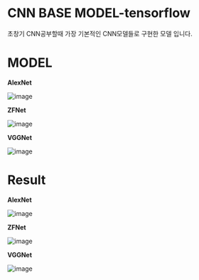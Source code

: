 # CNN BASE MODEL-tensorflow

초창기 CNN공부할때 가장 기본적인 CNN모델들로 구현한 모델 입니다.

# MODEL
**AlexNet**

![image](https://github.com/ycbkr123/CNN/assets/73626645/27e79d43-3991-4349-85b2-c30c2ff6dddb)

**ZFNet**

  ![image](https://github.com/ycbkr123/CNN/assets/73626645/bae2fcf9-b19a-4ffc-b469-7b65b370c6cb)
  
**VGGNet**

  ![image](https://github.com/ycbkr123/CNN/assets/73626645/ff467d12-2229-47dd-a446-5a3a7bc010a2)


# Result
**AlexNet**

  ![image](https://github.com/ycbkr123/CNN/assets/73626645/9e41cf0b-9494-484e-a874-cded36da00e3)
  
**ZFNet**

  ![image](https://github.com/ycbkr123/CNN/assets/73626645/8ae873a4-7623-4220-a73a-22588253d4df)
  
**VGGNet**

  ![image](https://github.com/ycbkr123/CNN/assets/73626645/e30e823b-ecdc-4a1b-844b-a0162f0c2081)
  


